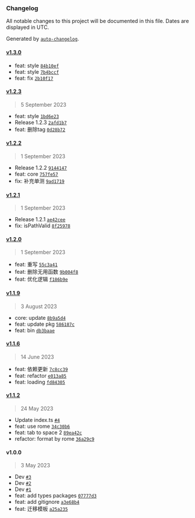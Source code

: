 ### Changelog

All notable changes to this project will be documented in this file. Dates are displayed in UTC.

Generated by [`auto-changelog`](https://github.com/CookPete/auto-changelog).

#### [v1.3.0](https://github.com/binghuis/create-hotpot/compare/v1.2.3...v1.3.0)

- feat: style [`84b10ef`](https://github.com/binghuis/create-hotpot/commit/84b10efa8236037d58534e24be3b4f108f4e24dc)
- feat: style [`7b4bccf`](https://github.com/binghuis/create-hotpot/commit/7b4bccfef90c438af19520c0bf1ca3b1bedc8c54)
- feat: fix [`2b10f17`](https://github.com/binghuis/create-hotpot/commit/2b10f178e6d53c6b6d7e7cccf25d1c68cd81d2ae)

#### [v1.2.3](https://github.com/binghuis/create-hotpot/compare/v1.2.2...v1.2.3)

> 5 September 2023

- feat: style [`1bd6e23`](https://github.com/binghuis/create-hotpot/commit/1bd6e238f87663df2e0c29c3aa9ad36ed047a669)
- Release 1.2.3 [`2afd1b7`](https://github.com/binghuis/create-hotpot/commit/2afd1b753107956d20bacb850c87230e91363395)
- feat: 删除tag [`0d28b72`](https://github.com/binghuis/create-hotpot/commit/0d28b72f58c79a07036e173f149639c231373cf5)

#### [v1.2.2](https://github.com/binghuis/create-hotpot/compare/v1.2.1...v1.2.2)

> 1 September 2023

- Release 1.2.2 [`9144147`](https://github.com/binghuis/create-hotpot/commit/914414734a9a6056d32a557a08939d68d1530ccb)
- feat: core [`757fe57`](https://github.com/binghuis/create-hotpot/commit/757fe572ac35d48edd611fd88de2d3fd9fa8ea0c)
- fix: 补充单测 [`9ad1719`](https://github.com/binghuis/create-hotpot/commit/9ad17193838d32a6ed26f195282f39e73b9509de)

#### [v1.2.1](https://github.com/binghuis/create-hotpot/compare/v1.2.0...v1.2.1)

> 1 September 2023

- Release 1.2.1 [`ae42cee`](https://github.com/binghuis/create-hotpot/commit/ae42cee13e80ef65e6243404b1098b9db5b7dc54)
- fix: isPathValid [`8f25978`](https://github.com/binghuis/create-hotpot/commit/8f259783686718dcaaf568ed2b32ca66a77fb1a7)

#### [v1.2.0](https://github.com/binghuis/create-hotpot/compare/v1.1.9...v1.2.0)

> 1 September 2023

- feat: 重写 [`55c3a41`](https://github.com/binghuis/create-hotpot/commit/55c3a41d5f6d9b3a8376ee583d34924806ea1a49)
- feat: 删除无用函数 [`9b004f8`](https://github.com/binghuis/create-hotpot/commit/9b004f8694dca251576951e49c72ff8ce8b9958b)
- feat: 优化逻辑 [`f186b9e`](https://github.com/binghuis/create-hotpot/commit/f186b9e323dee15e63a5bc47eb229a93bdbe6298)

#### [v1.1.9](https://github.com/binghuis/create-hotpot/compare/v1.1.6...v1.1.9)

> 3 August 2023

- core: update [`8b9a5d4`](https://github.com/binghuis/create-hotpot/commit/8b9a5d47470700ff80f6f0975ea621f746720961)
- feat: update pkg [`586187c`](https://github.com/binghuis/create-hotpot/commit/586187cf6ae56aa1b425e7588c5b390b71bb029b)
- feat: bin [`db3baae`](https://github.com/binghuis/create-hotpot/commit/db3baae5d3ea2538e9be40708e50cd66744283ca)

#### [v1.1.6](https://github.com/binghuis/create-hotpot/compare/v1.1.2...v1.1.6)

> 14 June 2023

- feat: 依赖更新 [`7c8cc39`](https://github.com/binghuis/create-hotpot/commit/7c8cc39a4f8b1bbfb49199d353902254d31a4644)
- feat: refactor [`e013a85`](https://github.com/binghuis/create-hotpot/commit/e013a85c192d3db32ae92d0bcfc1e946e5a0bb3e)
- feat: loading [`fd84305`](https://github.com/binghuis/create-hotpot/commit/fd84305e6d62229510958bf9da2a9a3c23795714)

#### [v1.1.2](https://github.com/binghuis/create-hotpot/compare/v1.0.0...v1.1.2)

> 24 May 2023

- Update index.ts [`#4`](https://github.com/binghuis/create-hotpot/pull/4)
- feat: use rome [`34c30b6`](https://github.com/binghuis/create-hotpot/commit/34c30b6b04e31328117ba1e7d27a2c12225e9030)
- feat: tab to space 2 [`89ea42c`](https://github.com/binghuis/create-hotpot/commit/89ea42cf1c575139dffec923925eeacd13157096)
- refactor: format by rome [`36a29c9`](https://github.com/binghuis/create-hotpot/commit/36a29c94dd06494b4d777882f95fc11eb1c46d2b)

#### v1.0.0

> 3 May 2023

- Dev [`#3`](https://github.com/binghuis/create-hotpot/pull/3)
- Dev [`#2`](https://github.com/binghuis/create-hotpot/pull/2)
- Dev [`#1`](https://github.com/binghuis/create-hotpot/pull/1)
- feat: add types packages [`07777d3`](https://github.com/binghuis/create-hotpot/commit/07777d37761efd2acc5355369885554b922c7ad6)
- feat: add gitignore [`a3e68b4`](https://github.com/binghuis/create-hotpot/commit/a3e68b4e80376e8dcce43d7cfe29c0e40056468b)
- feat: 迁移模板 [`a25a235`](https://github.com/binghuis/create-hotpot/commit/a25a2358617a52762fa3e3b62faaf38430f6eb54)
